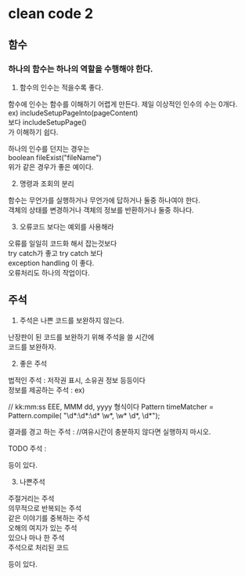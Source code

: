 # clean code 2

## 함수

### 하나의 함수는 하나의 역할을 수행해야 한다.


1. 함수의 인수는 적을수록 좋다.

함수에 인수는 함수를 이해하기 어렵게 만든다.
제일 이상적인 인수의 수는 0개다.  
ex) includeSetupPageInto(pageContent)  
보다 includeSetupPage()  
가 이해하기 쉽다.

하나의 인수를 던지는 경우는   
boolean fileExist("fileName")  
위가 같은 경우가 좋은 예이다.  

2. 명령과 조회의 분리  

함수는 무언가를 실행하거나 무언가에 답하거나 둘중 하나여야 한다.  
객체의 상태를 변경하거나 객체의 정보를 반환하거나 둘중 하나다.  

3. 오류코드 보다는 예외를 사용해라

오류를 일일히 코드화 해서 잡는것보다  
try catch가 좋고 try catch 보다  
exception handling 이 좋다.  
오류처리도 하나의 작업이다.  

## 주석

1. 주석은 나쁜 코드를 보완하지 않는다.

난장판이 된 코드를 보완하기 위해 주석을 쓸 시간에  
코드를 보완하자.

2. 좋은 주석

법적인 주석 : 저작권 표시, 소유권 정보 등등이다  
정보를 제공하는 주석 : ex)  

// kk:mm:ss EEE, MMM dd, yyyy 형식이다
Pattern timeMatcher = Pattern.compile(
"\\d*:\\d*:\\d* \\w*, \\w* \\d*, \\d*");

결과를 경고 하는 주석 : 
//여유시간이 충분하지 않다면 실행하지 마시오.

TODO 주석 :

등이 있다.

3. 나쁜주석  

주절거리는 주석  
의무적으로 반복되는 주석  
같은 이야기를 중복하는 주석  
오해의 여지가 있는 주석  
있으나 마나 한 주석  
주석으로 처리된 코드  

등이 있다.

